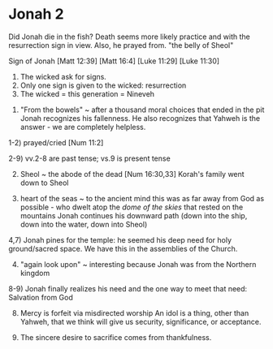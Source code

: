 # Jonah 2

Did Jonah die in the fish?
Death seems more likely practice and with the resurrection sign in view.
Also, he prayed from. "the belly of Sheol"

Sign of Jonah
  [Matt 12:39]
  [Matt 16:4]
  [Luke 11:29]
  [Luke 11:30]

  1. The wicked ask for signs.
  2. Only one sign is given to the wicked: resurrection
  3. The wicked = this generation = Nineveh

1) "From the bowels" ~ after a thousand moral choices that ended in the pit Jonah recognizes his fallenness.
He also recognizes that Yahweh is the answer - we are completely helpless.

1-2) prayed/cried
[Num 11:2]

2-9) vv.2-8 are past tense; vs.9 is present tense

2) Sheol ~ the abode of the dead
[Num 16:30,33] Korah's family went down to Sheol

3) heart of the seas ~ to the ancient mind this was as far away from God as possible - who dwelt atop the _dome of the skies_ that rested on the mountains
Jonah continues his downward path (down into the ship, down into the water, down into Sheol)

4,7) Jonah pines for the temple: he seemed his deep need for holy ground/sacred space.
We have this in the assemblies of the Church.

4) "again look upon" ~ interesting because Jonah was from the Northern kingdom

8-9) Jonah finally realizes his need and the one way to meet that need: Salvation from God

8) Mercy is forfeit via misdirected worship
An idol is a thing, other than Yahweh, that we think will give us security, significance, or acceptance.

9) The sincere desire to sacrifice comes from thankfulness.
